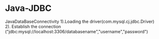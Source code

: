 # Java-JDBC
JavaDataBaseConnectivity
1).Loading the driver(com.mysql.cj.jdbc.Driver)
2). Establish the connection ("jdbc:mysql://localhost:3306/databasename","username","password")
